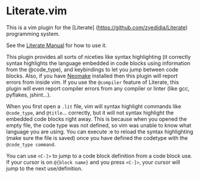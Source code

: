 # Literate.vim

This is a vim plugin for the [Literate] (https://github.com/zyedidia/Literate) programming system.

See the [Literate Manual](http://literate.zbyedidia.webfactional.com/manual.php#vim-plugin) for how to use it.

This plugin provides all sorts of niceties like syntax highlighting (it correctly syntax highlights the language embedded in code blocks using information from the @code_type), and keybindings to let you jump between code blocks. Also, if you have [Neomake]() installed then this plugin will report errors from inside vim. If you use the `@compiler` feature of Literate, this plugin will even report compiler errors from any compiler or linter (like gcc, pyflakes, jshint...).

When you first open a `.lit` file, vim will syntax highlight commands like `@code_type`, and `@title`... correctly, but it will not syntax highlight the embedded code blocks right away. This is because when you opened the empty file, the code type was not defined, so vim was unable to know what language you are using. You can execute :e to reload the syntax highlighting (make sure the file is saved) once you have defined the codetype with the `@code_type command`.

You can use `<C-]>` to jump to a code block definition from a code block use. If your cursor is on `@{block name}` and you press `<C-]>`, your cursor will jump to the next use/definition.
